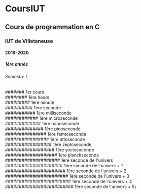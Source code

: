 # CoursIUT
## Cours de programmation en C
### IUT de Villetaneuse
#### 2019-2020
##### 1ère année
###### Semestre 1
####### 1er cours\
######## 1ère heure\
######### 1ère minute\
########## 1ère seconde\
########### 1ère milliseconde\
############ 1ère microseconde\
############# 1ère nanoseconde\
############## 1ère picoseconde\
############### 1ère femtoseconde\
################ 1ère attoseconde\
################# 1ère zeptoseconde\
################## 1ère yoctoseconde\
################### 1ère planckseconde\
#################### 1ère seconde de l'univers\
##################### 1ère seconde de l'univers + 1\
###################### 1ère seconde de l'univers + 2\
####################### 1ère seconde de l'univers + 3\
######################## 1ère seconde de l'univers + 4\
######################### 1ère seconde de l'univers + 5\